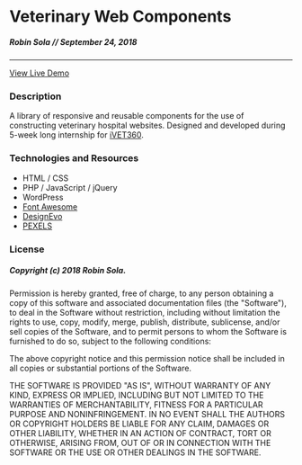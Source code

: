 # Veterinary Web Components
##### Robin Sola // September 24, 2018
---

[View Live Demo](http://vetcomponents.com/)

### Description
 A library of responsive and reusable components for the use of constructing veterinary hospital websites. Designed and developed during 5-week long internship for [iVET360](https://ivet360.com/).


### Technologies and Resources
* HTML / CSS
* PHP / JavaScript / jQuery
* WordPress
* [Font Awesome](https://fontawesome.com/)
* [DesignEvo](https://www.designevo.com/)
* [PEXELS](https://www.pexels.com/)

### License
##### Copyright (c) 2018 Robin Sola.
Permission is hereby granted, free of charge, to any person obtaining a copy of this software and associated documentation files (the "Software"), to deal in the Software without restriction, including without limitation the rights to use, copy, modify, merge, publish, distribute, sublicense, and/or sell copies of the Software, and to permit persons to whom the Software is furnished to do so, subject to the following conditions:

The above copyright notice and this permission notice shall be included in all copies or substantial portions of the Software.

THE SOFTWARE IS PROVIDED "AS IS", WITHOUT WARRANTY OF ANY KIND, EXPRESS OR IMPLIED, INCLUDING BUT NOT LIMITED TO THE WARRANTIES OF MERCHANTABILITY, FITNESS FOR A PARTICULAR PURPOSE AND NONINFRINGEMENT. IN NO EVENT SHALL THE AUTHORS OR COPYRIGHT HOLDERS BE LIABLE FOR ANY CLAIM, DAMAGES OR OTHER LIABILITY, WHETHER IN AN ACTION OF CONTRACT, TORT OR OTHERWISE, ARISING FROM, OUT OF OR IN CONNECTION WITH THE SOFTWARE OR THE USE OR OTHER DEALINGS IN THE SOFTWARE.
